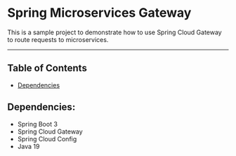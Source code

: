 # Spring Microservices Gateway

This is a sample project to demonstrate how to use Spring Cloud Gateway to route requests to microservices.

---

## Table of Contents

- [Dependencies](#dependencies)

## Dependencies:

- Spring Boot 3
- Spring Cloud Gateway
- Spring Cloud Config
- Java 19